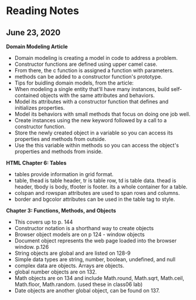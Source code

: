 # Reading Notes
## June 23, 2020

__Domain Modeling Article__
* Domain modeling is creating a model in code to address a problem.
* Constructor functions are defined using upper camel case.
* From there, the c function is assigned a function with parameters. 
* methods can be added to a constructor function's prototype.
* Tips for buidling domain models, from the article: 
* When modeling a single entity that'll have many instances, build self-contained objects with the same attributes and behaviors.
* Model its attributes with a constructor function that defines and initializes properties.
* Model its behaviors with small methods that focus on doing one job well.
* Create instances using the new keyword followed by a call to a constructor function.
* Store the newly created object in a variable so you can access its properties and methods from outside.
* Use the this variable within methods so you can access the object's properties and methods from inside.

__HTML Chapter 6: Tables__
* tables provide information in grid format. 
* table, thead is table header, tr is table row, td is table data. thead is header, tbody is body, tfooter is footer. its a whole container for a table.
* colspan and rowspan attributes are used to span rows and columns. 
* border and bgcolor attributes can be used in the table tag to style.

__Chapter 3: Functions, Methods, and Objects__ 
* This covers up to p. 144
* Constructor notation is a shorthand way to create objects
* Browser object models are on p 124 - window objects
* Document object represents the web page loaded into the browser window. p.126
* String objects are global and are listed on 128-9
* Simple data types are string, number, boolean, undefined, and null
* complex data are objects. Arrays are objects.
* global number objects are on 132.
* Math objects are on 134 and include Math.round, Math.sqrt, Math.ceil, Math.floor, Math.random. (used these in class06 lab)
* Date objects are another global object, can be found on 137. 